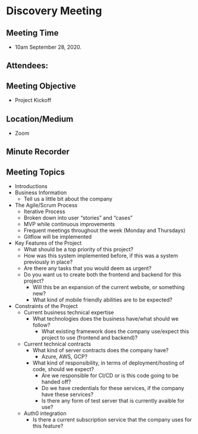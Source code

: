 # Discovery Meeting

## Meeting Time
- 10am September 28, 2020.

## Attendees:

## Meeting Objective
- Project Kickoff

## Location/Medium
- Zoom

## Minute Recorder

## Meeting Topics
- Introductions
- Business Information
  - Tell us a little bit about the company
- The Agile/Scrum Process
  - Iterative Process
  - Broken down into user “stories” and “cases”
  - MVP while continuous improvements
  - Frequent meetings throughout the week (Monday and Thursdays)
  - Gitflow will be implemented
- Key Features of the Project
  - What should be a top priority of this project?
  - How was this system implemented before, if this was a system previously in place?
  - Are there any tasks that you would deem as urgent?
  - Do you want us to create both the frontend and backend for this project?
    - Will this be an expansion of the current website, or something new?
    - What kind of mobile friendly abilities are to be expected?
- Constraints of the Project
  - Current business technical expertise
    - What technologies does the business have/what should we follow?
      - What existing framework does the company use/expect this project to use (frontend and backend)?
  - Current technical contracts
    - What kind of server contracts does the company have?
      - Azure, AWS, GCP?
    - What kind of responsibility, in terms of deployment/hosting of code, should we expect?
      - Are we responsible for CI/CD or is this code going to be handed off?
      - Do we have credentials for these services, if the company have these services?
      - Is there any form of test server that is currently avaible for use?
  - Auth0 integration
    - Is there a current subscription service that the company uses for this feature?
